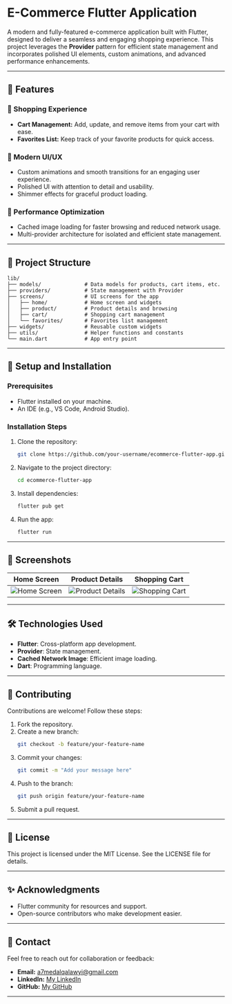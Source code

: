 # E-Commerce Flutter Application

A modern and fully-featured e-commerce application built with Flutter, designed to deliver a seamless and engaging shopping experience. This project leverages the **Provider** pattern for efficient state management and incorporates polished UI elements, custom animations, and advanced performance enhancements.

---

## 🌟 Features

### 🛒 Shopping Experience
- **Cart Management:** Add, update, and remove items from your cart with ease.
- **Favorites List:** Keep track of your favorite products for quick access.

### 🎨 Modern UI/UX
- Custom animations and smooth transitions for an engaging user experience.
- Polished UI with attention to detail and usability.
- Shimmer effects for graceful product loading.

### 🚀 Performance Optimization
- Cached image loading for faster browsing and reduced network usage.
- Multi-provider architecture for isolated and efficient state management.

---

## 📂 Project Structure

```
lib/
├── models/              # Data models for products, cart items, etc.
├── providers/           # State management with Provider
├── screens/             # UI screens for the app
│   ├── home/            # Home screen and widgets
│   ├── product/         # Product details and browsing
│   ├── cart/            # Shopping cart management
│   └── favorites/       # Favorites list management
├── widgets/             # Reusable custom widgets
├── utils/               # Helper functions and constants
└── main.dart            # App entry point
```

---

## 🚧 Setup and Installation

### Prerequisites
- Flutter installed on your machine.
- An IDE (e.g., VS Code, Android Studio).

### Installation Steps
1. Clone the repository:
   ```bash
   git clone https://github.com/your-username/ecommerce-flutter-app.git
   ```
2. Navigate to the project directory:
   ```bash
   cd ecommerce-flutter-app
   ```
3. Install dependencies:
   ```bash
   flutter pub get
   ```
4. Run the app:
   ```bash
   flutter run
   ```

---

## 📸 Screenshots

| Home Screen                          | Product Details                     | Shopping Cart                       |
|--------------------------------------|-------------------------------------|-------------------------------------|
| ![Home Screen](https://github.com/user-attachments/assets/952e6614-b69d-44f2-903e-e6b6817588b9) | ![Product Details](https://github.com/user-attachments/assets/94a67860-6b73-4bc0-b8c4-79d9e2cb4ddd) | ![Shopping Cart](https://github.com/user-attachments/assets/edc8152f-2205-44f9-9b81-807540497874) |


---

## 🛠 Technologies Used
- **Flutter**: Cross-platform app development.
- **Provider**: State management.
- **Cached Network Image**: Efficient image loading.
- **Dart**: Programming language.

---

## 🤝 Contributing

Contributions are welcome! Follow these steps:
1. Fork the repository.
2. Create a new branch:
   ```bash
   git checkout -b feature/your-feature-name
   ```
3. Commit your changes:
   ```bash
   git commit -m "Add your message here"
   ```
4. Push to the branch:
   ```bash
   git push origin feature/your-feature-name
   ```
5. Submit a pull request.

---

## 📜 License

This project is licensed under the MIT License. See the LICENSE file for details.

---

## ✨ Acknowledgments

- Flutter community for resources and support.
- Open-source contributors who make development easier.

---

## 📧 Contact

Feel free to reach out for collaboration or feedback:
- **Email:** a7medalqalawyi@gmail.com
- **LinkedIn:** [My LinkedIn](https://www.linkedin.com/in/ahmedkhaledalkalawyi/)
- **GitHub:** [My GitHub](https://github.com/a7medAlqal3awyi)

---
